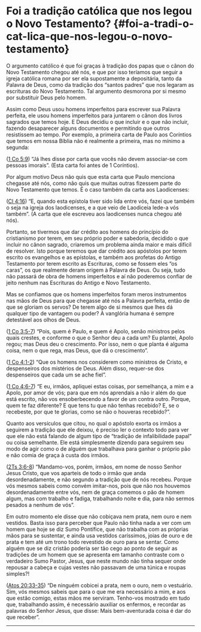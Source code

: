 # Foi a tradição católica que nos legou o Novo Testamento? {#foi-a-tradi-o-cat-lica-que-nos-legou-o-novo-testamento}

O argumento católico é que foi graças à tradição dos papas que o cânon do Novo Testamento chegou até nós, e que por isso teríamos que seguir a igreja católica romana por ser ela supostamente a depositária, tanto da Palavra de Deus, como da tradição dos “santos padres” que nos legaram as escrituras do Novo Testamento. Tal argumento desmorona por si mesmo por substituir Deus pelo homem.

Assim como Deus usou homens imperfeitos para escrever sua Palavra perfeita, ele usou homens imperfeitos para juntarem o cânon dos livros sagrados que temos hoje. E Deus decidiu o que incluir e o que não incluir, fazendo desaparecer alguns documentos e permitindo que outros resistissem ao tempo. Por exemplo, a primeira carta de Paulo aos Coríntios que temos em nossa Bíblia não é realmente a primeira, mas no mínimo a segunda:

([1 Co 5:9](http://bibliaonline.com.br/acf/1co/5/9)) “Já lhes disse por carta que vocês não devem associar-se com pessoas imorais”. (Esta carta foi antes de 1 Coríntios).

Por algum motivo Deus não quis que esta carta que Paulo menciona chegasse até nós, como não quis que muitas outras fizessem parte do Novo Testamento que temos. É o caso também da carta aos Laodicenses:

([Cl 4:16](http://bibliaonline.com.br/acf/cl/4/16)) “E, quando esta epístola tiver sido lida entre vós, fazei que também o seja na igreja dos laodicenses, e a que veio de Laodiceia lede-a vós também”. (A carta que ele escreveu aos laodicenses nunca chegou até nós).

Portanto, se tivermos que dar crédito aos homens do princípio do cristianismo por terem, em seu próprio poder e sabedoria, decidido o que incluir no cânon sagrado, criaremos um problema ainda maior e mais difícil de resolver. Isto porque teremos que dar crédito aos apóstolos por terem escrito os evangelhos e as epístolas, e também aos profetas do Antigo Testamento por terem escrito as Escrituras, como se fossem eles “os caras”, os que realmente deram origem à Palavra de Deus. Ou seja, tudo não passará de obra de homens imperfeitos e aí não poderemos confiar de jeito nenhum nas Escrituras do Antigo e Novo Testamento.

Mas se confiamos que os homens imperfeitos foram meros instrumentos nas mãos de Deus para que chegasse até nós a Palavra perfeita, então de que se gloriam os servos? De terem algo de si mesmos que lhes dá qualquer tipo de vantagem ou poder? A vanglória humana é sempre detestável aos olhos de Deus.

([1 Co 3:5-7](http://bibliaonline.com.br/acf/1co/3/5-7)) “Pois, quem é Paulo, e quem é Apolo, senão ministros pelos quais crestes, e conforme o que o Senhor deu a cada um? Eu plantei, Apolo regou; mas Deus deu o crescimento. Por isso, nem o que planta é alguma coisa, nem o que rega, mas Deus, que dá o crescimento”.

([1 Co 4:1-2](http://bibliaonline.com.br/acf/1co/4/1-2)) “Que os homens nos considerem como ministros de Cristo, e despenseiros dos mistérios de Deus. Além disso, requer-se dos despenseiros que cada um se ache fiel”.

([1 Co 4:6-7](http://bibliaonline.com.br/acf/1co/4/6-7)) “E eu, irmãos, apliquei estas coisas, por semelhança, a mim e a Apolo, por amor de vós; para que em nós aprendais a não ir além do que está escrito, não vos ensoberbecendo a favor de um contra outro. Porque, quem te faz diferente? E que tens tu que não tenhas recebido? E, se o recebeste, por que te glorias, como se não o houveras recebido?”.

Quanto aos versículos que citou, no qual o apóstolo exorta os irmãos a seguirem a tradição que ele deixou, é preciso ler o contexto todo para ver que ele não está falando de algum tipo de “tradição de infalibilidade papal” ou coisa semelhante. Ele está simplesmente dizendo para seguirem seu modo de agir como o de alguém que trabalhava para ganhar o próprio pão e não comia de graça à custa dos irmãos.

([2Ts 3:6-8](http://bibliaonline.com.br/acf/2ts/3/6-8)) “Mandamo-vos, porém, irmãos, em nome de nosso Senhor Jesus Cristo, que vos aparteis de todo o irmão que anda desordenadamente, e não segundo a tradição que de nós recebeu. Porque vós mesmos sabeis como convém imitar-nos, pois que não nos houvemos desordenadamente entre vós, nem de graça comemos o pão de homem algum, mas com trabalho e fadiga, trabalhando noite e dia, para não sermos pesados a nenhum de vós”.

Em outro momento ele disse que não cobiçava nem prata, nem ouro e nem vestidos. Basta isso para perceber que Paulo não tinha nada a ver com um homem que hoje se diz Sumo Pontífice, que não trabalha com as próprias mãos para se sustentar, e ainda usa vestidos caríssimos, joias de ouro e de prata e tem até um trono todo revestido de ouro para se sentar. Como alguém que se diz cristão poderia ser tão cego ao ponto de seguir as tradições de um homem que se apresenta em tamanho contraste com o verdadeiro Sumo Pastor, Jesus, que neste mundo não tinha sequer onde repousar a cabeça e cujas vestes não passavam de uma túnica e roupas simples?!

([Atos 20:33-35](http://bibliaonline.com.br/acf/atos/20/33-35)) “De ninguém cobicei a prata, nem o ouro, nem o vestuário. Sim, vós mesmos sabeis que para o que me era necessário a mim, e aos que estão comigo, estas mãos me serviram. Tenho-vos mostrado em tudo que, trabalhando assim, é necessário auxiliar os enfermos, e recordar as palavras do Senhor Jesus, que disse: Mais bem-aventurada coisa é dar do que receber”.

*****